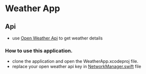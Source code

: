 # Weather App

## Api
* use [Open Weather Api](https://openweathermap.org/forecast5) to get weather details

### How to use this application.
* clone the application and open the WeatherApp.xcodeproj file.
* replace your open weather api key in [NetworkManager.swift](https://github.com/vinaykumar0339/SwiftUIApps/blob/main/WeatherApp/WeatherApp/Network/NetworkManager.swift#L14) file